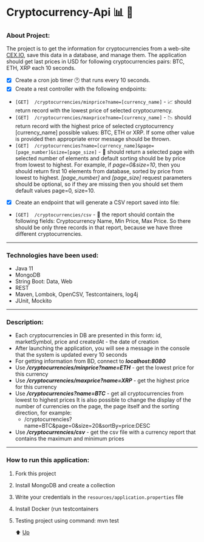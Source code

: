 ﻿# Cryptocurrency-Api :bar_chart: :currency_exchange: <a id="anchor"></a>
### About Project:
The project is to get the information for cryptocurrencies from a web-site [CEX.IO](https://cex.io/rest-api),
save this data in a database, and manage them. 
The application should get last prices in USD for following cryptocurrencies pairs: BTC, ETH, XRP each 10 seconds.
- [X] Create a cron job timer :clock1: that runs every 10 seconds.
- [X] Create a rest controller with the following endpoints:
- `[GET]  /cryptocurrencies/minprice?name=[currency_name]` - 	:chart_with_upwards_trend: should return record with the lowest price of selected cryptocurrency.
- `[GET]  /cryptocurrencies/maxprice?name=[currency_name]` - :chart_with_downwards_trend: should return record with the highest price of selected cryptocurrency [currency_name] possible values: BTC, ETH or XRP. If some other value is provided then appropriate error message should be thrown.
- `[GET]  /cryptocurrencies?name=[currency_name]&page=[page_number]&size=[page_size]` - :bookmark_tabs: should return a selected page with selected number of elements and default sorting should be by price from lowest to highest. For example, if *page=0&size=10*, then you should return first 10 elements from database, sorted by price from lowest to highest. *[page_number]* and *[page_size]* request parameters should be optional, so if they are missing then you should set them default values page=0, size=10.
- [X] Create an endpoint that will generate a CSV report saved into file:
- `[GET]  /cryptocurrencies/csv` - :card_index: the report should contain the following fields: Cryptocurrency Name, Min Price, Max Price. So there should be only three records in that report, because we have three different cryptocurrencies.
____
### Technologies have been used:
- Java 11
- MongoDB
- String Boot: Data, Web
- REST
- Maven, Lombok, OpenCSV, Testcontainers, log4j
- JUnit, Mockito
____
### Description:
- Each cryptocurrencies in DB are presented in this form: id, marketSymbol, price and createdAt - the date of creation
- After launching the application, you will see a message in the console that the system is updated every 10 seconds
- For getting information from BD, connect to ***localhost:8080***
- Use ***/cryptocurrencies/minprice?name=ETH*** - get the lowest price for this currency
- Use ***/cryptocurrencies/maxprice?name=XRP*** - get the highest price for this currency
- Use ***/cryptocurrencies?name=BTC*** - get all cryptocurrencies from lowest to highest prices
It is also possible to change the display of the number of currencies on the page, the page itself and the sorting direction, for example:
    -  /cryptocurrencies?name=BTC&page=0&size=20&sortBy=price:DESC
- Use ***/cryptocurrencies/csv*** - get the csv file with a currency report that contains the maximum and minimum prices
____
### How to run this application:
1. Fork this project
2. Install MongoDB and create a collection
3. Write your credentials in the `resources/application.properties` file
4. Install Docker (run testcontainers
5. Testing project using command: mvn test

	:arrow_up: [Up](#anchor)
